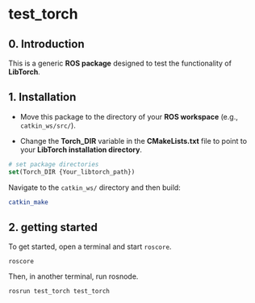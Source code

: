 # test_torch
## 0. Introduction

This is a generic **ROS package** designed to test the functionality of **LibTorch**.

## 1. Installation

- Move this package to the directory of your **ROS workspace** (e.g., `catkin_ws/src/`).

- Change the **Torch_DIR** variable in the **CMakeLists.txt** file to point to your **LibTorch installation directory**.

```cmake
# set package directories
set(Torch_DIR {Your_libtorch_path})
```

Navigate to the `catkin_ws/` directory and then build:

```cmake
catkin_make
```

## 2. getting started

To get started, open a terminal and start `roscore`.

```ros
roscore
```

Then, in another terminal, run rosnode.

```ros
rosrun test_torch test_torch
```